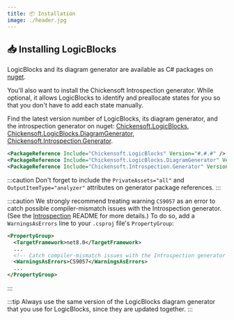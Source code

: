 ```yaml
---
title: 📦 Installation
image: ./header.jpg
---
```


## 📥 Installing LogicBlocks

LogicBlocks and its diagram generator are available as C# packages on [nuget].

You'll also want to install the Chickensoft Introspection generator. While optional, it allows LogicBlocks to identify and preallocate states for you so that you don't have to add each state manually.

Find the latest version number of LogicBlocks, its diagram generator, and the introspection generator on nuget: [Chickensoft.LogicBlocks], [Chickensoft.LogicBlocks.DiagramGenerator], [Chickensoft.Introspection.Generator].

```xml
<PackageReference Include="Chickensoft.LogicBlocks" Version="#.#.#" />
<PackageReference Include="Chickensoft.LogicBlocks.DiagramGenerator" Version="#.#.#" PrivateAssets="all" OutputItemType="analyzer" />
<PackageReference Include="Chickensoft.Introspection.Generator" Version="#.#.#" PrivateAssets="all" OutputItemType="analyzer" />
```

:::caution
Don't forget to include the `PrivateAssets="all"` and `OutputItemType="analyzer"` attributes on generator package references.
:::

:::caution
We strongly recommend treating warning `CS9057` as an error to catch possible compiler-mismatch issues with the Introspection generator. (See the [Introspection] README for more details.) To do so, add a `WarningsAsErrors` line to your `.csproj` file's `PropertyGroup`:

```xml
<PropertyGroup>
  <TargetFramework>net8.0</TargetFramework>
  ...
  <!-- Catch compiler-mismatch issues with the Introspection generator -->
  <WarningsAsErrors>CS9057</WarningsAsErrors>
  ...
</PropertyGroup>
```

:::

:::tip
Always use the same version of the LogicBlocks diagram generator that you use for LogicBlocks, since they are updated together.
:::

[nuget]: https://www.nuget.org/packages?q=logicblocks
[Chickensoft.LogicBlocks.DiagramGenerator]: https://www.nuget.org/packages/Chickensoft.LogicBlocks.DiagramGenerator#versions-body-tab
[Chickensoft.Introspection.Generator]: https://www.nuget.org/packages/Chickensoft.Introspection.Generator
[Chickensoft.LogicBlocks]: https://www.nuget.org/packages/Chickensoft.LogicBlocks
[Introspection]: https://github.com/chickensoft-games/Introspection
